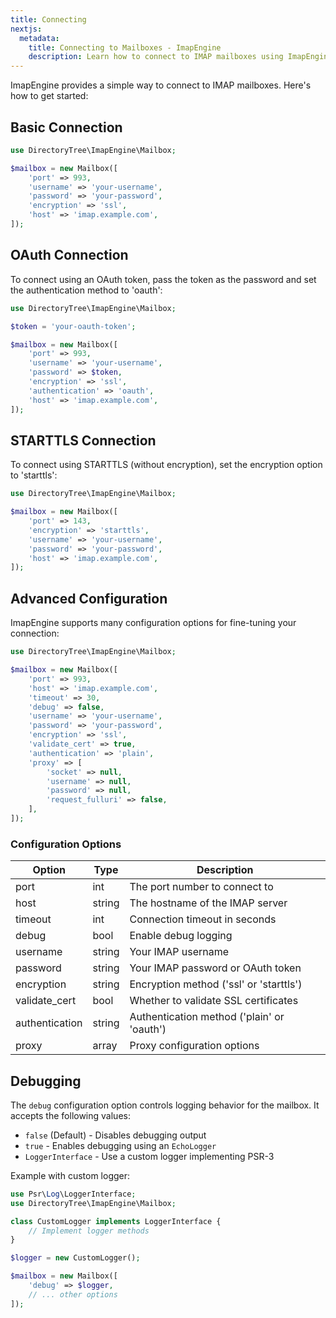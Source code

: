 ```yaml
---
title: Connecting
nextjs:
  metadata:
    title: Connecting to Mailboxes - ImapEngine
    description: Learn how to connect to IMAP mailboxes using ImapEngine. Discover different connection methods including basic, OAuth, and STARTTLS connections.
---
```


ImapEngine provides a simple way to connect to IMAP mailboxes. Here's how to get started:

## Basic Connection

```php
use DirectoryTree\ImapEngine\Mailbox;

$mailbox = new Mailbox([
    'port' => 993,
    'username' => 'your-username',
    'password' => 'your-password',
    'encryption' => 'ssl',
    'host' => 'imap.example.com',
]);
```

## OAuth Connection

To connect using an OAuth token, pass the token as the password and set the authentication method to 'oauth':

```php
use DirectoryTree\ImapEngine\Mailbox;

$token = 'your-oauth-token';

$mailbox = new Mailbox([
    'port' => 993,
    'username' => 'your-username',
    'password' => $token,
    'encryption' => 'ssl',
    'authentication' => 'oauth',
    'host' => 'imap.example.com',
]);
```

## STARTTLS Connection

To connect using STARTTLS (without encryption), set the encryption option to 'starttls':

```php
use DirectoryTree\ImapEngine\Mailbox;

$mailbox = new Mailbox([
    'port' => 143,
    'encryption' => 'starttls',
    'username' => 'your-username',
    'password' => 'your-password',
    'host' => 'imap.example.com',
]);
```

## Advanced Configuration

ImapEngine supports many configuration options for fine-tuning your connection:

```php
use DirectoryTree\ImapEngine\Mailbox;

$mailbox = new Mailbox([
    'port' => 993,
    'host' => 'imap.example.com',
    'timeout' => 30,
    'debug' => false,
    'username' => 'your-username',
    'password' => 'your-password',
    'encryption' => 'ssl',
    'validate_cert' => true,
    'authentication' => 'plain',
    'proxy' => [
        'socket' => null,
        'username' => null,
        'password' => null,
        'request_fulluri' => false,
    ],
]);
```

### Configuration Options

| Option         | Type   | Description                                |
| -------------- | ------ | ------------------------------------------ |
| port           | int    | The port number to connect to              |
| host           | string | The hostname of the IMAP server            |
| timeout        | int    | Connection timeout in seconds              |
| debug          | bool   | Enable debug logging                       |
| username       | string | Your IMAP username                         |
| password       | string | Your IMAP password or OAuth token          |
| encryption     | string | Encryption method ('ssl' or 'starttls')    |
| validate_cert  | bool   | Whether to validate SSL certificates       |
| authentication | string | Authentication method ('plain' or 'oauth') |
| proxy          | array  | Proxy configuration options                |

## Debugging

The `debug` configuration option controls logging behavior for the mailbox. It accepts the following values:

- `false` (Default) - Disables debugging output
- `true` - Enables debugging using an `EchoLogger`
- `LoggerInterface` - Use a custom logger implementing PSR-3

Example with custom logger:

```php
use Psr\Log\LoggerInterface;
use DirectoryTree\ImapEngine\Mailbox;

class CustomLogger implements LoggerInterface {
    // Implement logger methods
}

$logger = new CustomLogger();

$mailbox = new Mailbox([
    'debug' => $logger,
    // ... other options
]);
```
